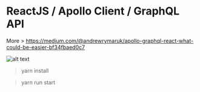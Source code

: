 # ReactJS / Apollo Client / GraphQL API

More > https://medium.com/@andrewrymaruk/apollo-graphql-react-what-could-be-easier-bf34fbaed0c7


![alt text](https://image.ibb.co/cK1MQp/image.png)

> yarn install

> yarn run start

